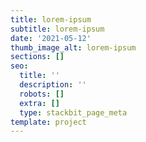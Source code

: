 ```yaml
---
title: lorem-ipsum
subtitle: lorem-ipsum
date: '2021-05-12'
thumb_image_alt: lorem-ipsum
sections: []
seo:
  title: ''
  description: ''
  robots: []
  extra: []
  type: stackbit_page_meta
template: project
---
```

